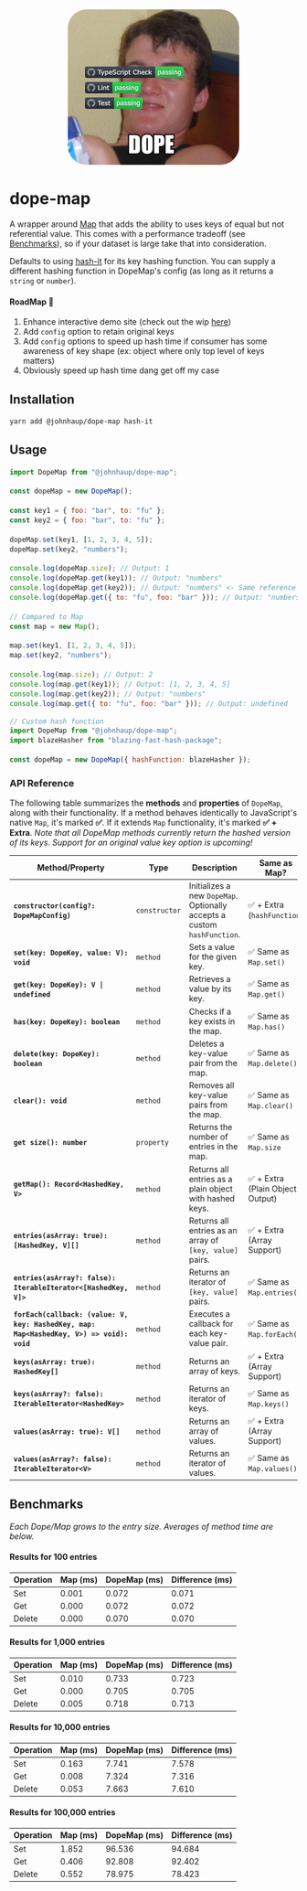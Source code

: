 <div align="center">
  <a href="https://youtu.be/lgErexMUTC0?si=e5aRXD95TYwhgihG">
    <img alt="dope" width=300 src="dope-badges.png">
  </a>
</div>

# dope-map

A wrapper around [Map](https://developer.mozilla.org/en-US/docs/Web/JavaScript/Reference/Global_Objects/Map) that adds the ability to uses keys of equal but not referential value. This comes with a performance tradeoff (see [Benchmarks](#benchmarks)), so if your dataset is large take that into consideration.

Defaults to using [hash-it](https://github.com/planttheidea/hash-it) for its key hashing function. You can supply a different hashing function in DopeMap's config (as long as it returns a `string` or `number`).

#### RoadMap 🚧

1. Enhance interactive demo site (check out the wip <a href="https://johnhaup.github.io/dope-map/" target="_blank">here</a>)
2. Add `config` option to retain original keys
3. Add `config` options to speed up hash time if consumer has some awareness of key shape (ex: object where only top level of keys matters)
4. Obviously speed up hash time dang get off my case

## Installation

```bash
yarn add @johnhaup/dope-map hash-it
```

## Usage

```javascript
import DopeMap from "@johnhaup/dope-map";

const dopeMap = new DopeMap();

const key1 = { foo: "bar", to: "fu" };
const key2 = { foo: "bar", to: "fu" };

dopeMap.set(key1, [1, 2, 3, 4, 5]);
dopeMap.set(key2, "numbers");

console.log(dopeMap.size); // Output: 1
console.log(dopeMap.get(key1)); // Output: "numbers"
console.log(dopeMap.get(key2)); // Output: "numbers" <- Same reference as above
console.log(dopeMap.get({ to: "fu", foo: "bar" })); // Output: "numbers" <- Same reference as above

// Compared to Map
const map = new Map();

map.set(key1, [1, 2, 3, 4, 5]);
map.set(key2, "numbers");

console.log(map.size); // Output: 2
console.log(map.get(key1)); // Output: [1, 2, 3, 4, 5]
console.log(map.get(key2)); // Output: "numbers"
console.log(map.get({ to: "fu", foo: "bar" })); // Output: undefined
```

```javascript
// Custom hash function
import DopeMap from "@johnhaup/dope-map";
import blazeHasher from "blazing-fast-hash-package";

const dopeMap = new DopeMap({ hashFunction: blazeHasher });
```

### API Reference

The following table summarizes the **methods** and **properties** of `DopeMap`, along with their functionality. If a method behaves identically to JavaScript's native `Map`, it's marked **✅**. If it extends `Map` functionality, it's marked **✅ + Extra**.
_Note that all DopeMap methods currently return the hashed version of its keys. Support for an original value key option is upcoming!_

| **Method/Property**                                                                       | **Type**      | **Description**                                                          | **Same as Map?**                 |
| ----------------------------------------------------------------------------------------- | ------------- | ------------------------------------------------------------------------ | -------------------------------- |
| **`constructor(config?: DopeMapConfig)`**                                                 | `constructor` | Initializes a new `DopeMap`. Optionally accepts a custom `hashFunction`. | ✅ + Extra (`hashFunction`)      |
| **`set(key: DopeKey, value: V): void`**                                                   | `method`      | Sets a value for the given key.                                          | ✅ Same as `Map.set()`           |
| **`get(key: DopeKey): V \| undefined`**                                                   | `method`      | Retrieves a value by its key.                                            | ✅ Same as `Map.get()`           |
| **`has(key: DopeKey): boolean`**                                                          | `method`      | Checks if a key exists in the map.                                       | ✅ Same as `Map.has()`           |
| **`delete(key: DopeKey): boolean`**                                                       | `method`      | Deletes a key-value pair from the map.                                   | ✅ Same as `Map.delete()`        |
| **`clear(): void`**                                                                       | `method`      | Removes all key-value pairs from the map.                                | ✅ Same as `Map.clear()`         |
| **`get size(): number`**                                                                  | `property`    | Returns the number of entries in the map.                                | ✅ Same as `Map.size`            |
| **`getMap(): Record<HashedKey, V>`**                                                      | `method`      | Returns all entries as a plain object with hashed keys.                  | ✅ + Extra (Plain Object Output) |
| **`entries(asArray: true): [HashedKey, V][]`**                                            | `method`      | Returns all entries as an array of `[key, value]` pairs.                 | ✅ + Extra (Array Support)       |
| **`entries(asArray?: false): IterableIterator<[HashedKey, V]>`**                          | `method`      | Returns an iterator of `[key, value]` pairs.                             | ✅ Same as `Map.entries()`       |
| **`forEach(callback: (value: V, key: HashedKey, map: Map<HashedKey, V>) => void): void`** | `method`      | Executes a callback for each key-value pair.                             | ✅ Same as `Map.forEach()`       |
| **`keys(asArray: true): HashedKey[]`**                                                    | `method`      | Returns an array of keys.                                                | ✅ + Extra (Array Support)       |
| **`keys(asArray?: false): IterableIterator<HashedKey>`**                                  | `method`      | Returns an iterator of keys.                                             | ✅ Same as `Map.keys()`          |
| **`values(asArray: true): V[]`**                                                          | `method`      | Returns an array of values.                                              | ✅ + Extra (Array Support)       |
| **`values(asArray?: false): IterableIterator<V>`**                                        | `method`      | Returns an iterator of values.                                           | ✅ Same as `Map.values()`        |

## Benchmarks

_Each Dope/Map grows to the entry size. Averages of method time are below._

<!-- BENCHMARK RESULTS START -->

#### Results for 100 entries

| Operation | Map (ms) | DopeMap (ms) | Difference (ms) |
| --------- | -------- | ------------ | --------------- |
| Set       | 0.001    | 0.072        | 0.071           |
| Get       | 0.000    | 0.072        | 0.072           |
| Delete    | 0.000    | 0.070        | 0.070           |

#### Results for 1,000 entries

| Operation | Map (ms) | DopeMap (ms) | Difference (ms) |
| --------- | -------- | ------------ | --------------- |
| Set       | 0.010    | 0.733        | 0.723           |
| Get       | 0.000    | 0.705        | 0.705           |
| Delete    | 0.005    | 0.718        | 0.713           |

#### Results for 10,000 entries

| Operation | Map (ms) | DopeMap (ms) | Difference (ms) |
| --------- | -------- | ------------ | --------------- |
| Set       | 0.163    | 7.741        | 7.578           |
| Get       | 0.008    | 7.324        | 7.316           |
| Delete    | 0.053    | 7.663        | 7.610           |

#### Results for 100,000 entries

| Operation | Map (ms) | DopeMap (ms) | Difference (ms) |
| --------- | -------- | ------------ | --------------- |
| Set       | 1.852    | 96.536       | 94.684          |
| Get       | 0.406    | 92.808       | 92.402          |
| Delete    | 0.552    | 78.975       | 78.423          |

<!-- BENCHMARK RESULTS END -->
